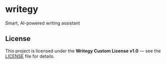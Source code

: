 # writegy
Smart, AI-powered writing assistant


## License

This project is licensed under the **Writegy Custom License v1.0** — see the [LICENSE](../../LICENSE) file for details.
